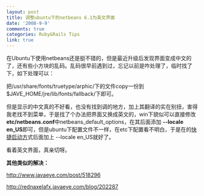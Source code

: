 ```yaml
---
layout: post
title: 调整ubuntu下的netbeans 6.1为英文界面
date: '2008-9-9'
comments: true
categories: Ruby&Rails Tips
link: true
---
```

在Ubuntu下使用netbeans还是挺不错的，但是最近升级后发现界面变成中文的了，还有些小方块的乱码。乱码很早前遇到过，忘记以前是咋处理了，临时找了下，如下处理可以：

把/usr/share/fonts/truetype/arphic/下的文件copy一份到$JAVE_HOME/jre/lib/fonts/fallback/下即可。

但是显示的中文真的不好看，也没有找到调的地方，加上其翻译的实在别扭，害得我老找不到菜单，于是找了个办法把界面又换成英文的，win下貌似可以直接修改<strong>etc/netbeans.conf</strong>中netbeans_default_options，在其后面添加 <strong>--locale en_US</strong>即可，但是ubuntu下配置文件不一样，在etc下配置看不明白，于是在的<span style="text-decoration: underline;">快捷启动方</span>式后面加上 --locale en_US就好了。

看着英文界面，真亲切呀。

<strong>其他类似的解决：</strong>

http://www.javaeye.com/post/518296

http://rednaxelafx.javaeye.com/blog/202287
